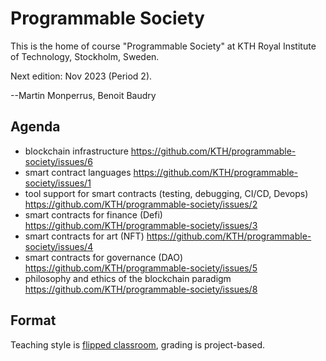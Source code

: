 # Programmable Society

This is the home of course "Programmable Society" at KTH Royal Institute of Technology, Stockholm, Sweden.

Next edition: Nov 2023 (Period 2).

--Martin Monperrus, Benoit Baudry

## Agenda

* blockchain infrastructure https://github.com/KTH/programmable-society/issues/6
* smart contract languages https://github.com/KTH/programmable-society/issues/1
* tool support for smart contracts (testing, debugging, CI/CD, Devops) https://github.com/KTH/programmable-society/issues/2
* smart contracts for finance (Defi) https://github.com/KTH/programmable-society/issues/3
* smart contracts for art (NFT) https://github.com/KTH/programmable-society/issues/4
* smart contracts for governance (DAO) https://github.com/KTH/programmable-society/issues/5
* philosophy and ethics of the blockchain paradigm https://github.com/KTH/programmable-society/issues/8

## Format

Teaching style is [flipped classroom](https://en.wikipedia.org/wiki/Flipped_classroom), grading is project-based.
